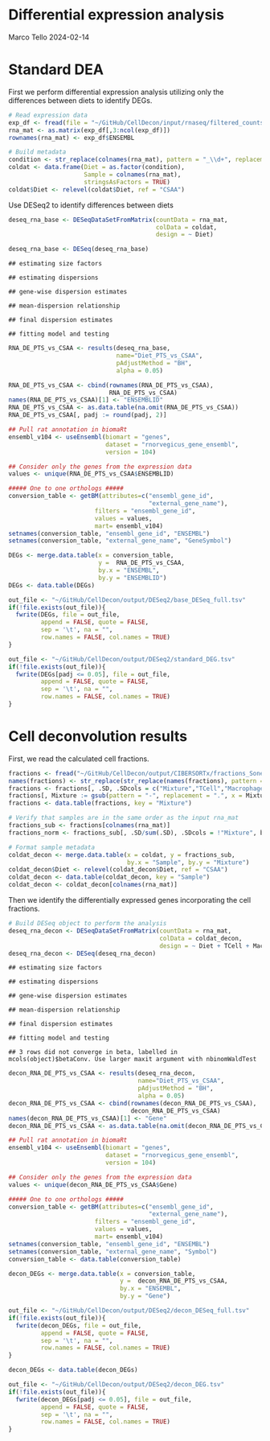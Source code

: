 Differential expression analysis
================
Marco Tello
2024-02-14

# Standard DEA

First we perform differential expression analysis utilizing only the
differences between diets to identify DEGs.

``` r
# Read expression data
exp_df <- fread(file = "~/GitHub/CellDecon/input/rnaseq/filtered_counts_Rnorv6.tsv")
rna_mat <- as.matrix(exp_df[,3:ncol(exp_df)])
rownames(rna_mat) <- exp_df$ENSEMBL

# Build metadata
condition <- str_replace(colnames(rna_mat), pattern = "_\\d+", replacement = "") 
coldat <- data.frame(Diet = as.factor(condition),
                     Sample = colnames(rna_mat), 
                     stringsAsFactors = TRUE)
coldat$Diet <- relevel(coldat$Diet, ref = "CSAA")
```

Use DESeq2 to identify differences between diets

``` r
deseq_rna_base <- DESeqDataSetFromMatrix(countData = rna_mat,
                                         colData = coldat,
                                         design = ~ Diet)

deseq_rna_base <- DESeq(deseq_rna_base)
```

    ## estimating size factors

    ## estimating dispersions

    ## gene-wise dispersion estimates

    ## mean-dispersion relationship

    ## final dispersion estimates

    ## fitting model and testing

``` r
RNA_DE_PTS_vs_CSAA <- results(deseq_rna_base, 
                              name="Diet_PTS_vs_CSAA",
                              pAdjustMethod = "BH", 
                              alpha = 0.05)

RNA_DE_PTS_vs_CSAA <- cbind(rownames(RNA_DE_PTS_vs_CSAA),
                            RNA_DE_PTS_vs_CSAA)
names(RNA_DE_PTS_vs_CSAA)[1] <- "ENSEMBLID"
RNA_DE_PTS_vs_CSAA <- as.data.table(na.omit(RNA_DE_PTS_vs_CSAA))
RNA_DE_PTS_vs_CSAA[, padj := round(padj, 2)]
```

``` r
## Pull rat annotation in biomaRt
ensembl_v104 <- useEnsembl(biomart = "genes",
                           dataset = "rnorvegicus_gene_ensembl",
                           version = 104)

## Consider only the genes from the expression data
values <- unique(RNA_DE_PTS_vs_CSAA$ENSEMBLID)

##### One to one orthologs #####
conversion_table <- getBM(attributes=c("ensembl_gene_id",
                                       "external_gene_name"),
                        filters = "ensembl_gene_id", 
                        values = values, 
                        mart= ensembl_v104)
setnames(conversion_table, "ensembl_gene_id", "ENSEMBL")
setnames(conversion_table, "external_gene_name", "GeneSymbol")

DEGs <- merge.data.table(x = conversion_table,
                         y =  RNA_DE_PTS_vs_CSAA, 
                         by.x = "ENSEMBL", 
                         by.y = "ENSEMBLID")
DEGs <- data.table(DEGs)

out_file <- "~/GitHub/CellDecon/output/DESeq2/base_DESeq_full.tsv"
if(!file.exists(out_file)){
  fwrite(DEGs, file = out_file, 
         append = FALSE, quote = FALSE, 
         sep = '\t', na = "",
         row.names = FALSE, col.names = TRUE)
}

out_file <- "~/GitHub/CellDecon/output/DESeq2/standard_DEG.tsv"
if(!file.exists(out_file)){
  fwrite(DEGs[padj <= 0.05], file = out_file, 
         append = FALSE, quote = FALSE, 
         sep = '\t', na = "",
         row.names = FALSE, col.names = TRUE)
}
```

# Cell deconvolution results

First, we read the calculated cell fractions.

``` r
fractions <- fread("~/GitHub/CellDecon/output/CIBERSORTx/fractions_Sone2one_Mone2one_newExp.txt")
names(fractions) <- str_replace(str_replace(names(fractions), pattern = " Lineage", replacement = ""),pattern = " ", replacement = "")
fractions <- fractions[, .SD, .SDcols = c("Mixture","TCell","Macrophage","BCell","Neutrophil")]
fractions[, Mixture := gsub(pattern = "-", replacement = ".", x = Mixture)]
fractions <- data.table(fractions, key = "Mixture")

# Verify that samples are in the same order as the input rna_mat
fractions_sub <- fractions[colnames(rna_mat)]
fractions_norm <- fractions_sub[, .SD/sum(.SD), .SDcols = !"Mixture", by = Mixture]

# Format sample metadata 
coldat_decon <- merge.data.table(x = coldat, y = fractions_sub, 
                                 by.x = "Sample", by.y = "Mixture")
coldat_decon$Diet <- relevel(coldat_decon$Diet, ref = "CSAA")
coldat_decon <- data.table(coldat_decon, key = "Sample")
coldat_decon <- coldat_decon[colnames(rna_mat)]
```

Then we identify the differentially expressed genes incorporating the
cell fractions.

``` r
# Build DESeq object to perform the analysis
deseq_rna_decon <- DESeqDataSetFromMatrix(countData = rna_mat,
                                          colData = coldat_decon,
                                          design = ~ Diet + TCell + Macrophage + BCell + Neutrophil)
deseq_rna_decon <- DESeq(deseq_rna_decon)
```

    ## estimating size factors

    ## estimating dispersions

    ## gene-wise dispersion estimates

    ## mean-dispersion relationship

    ## final dispersion estimates

    ## fitting model and testing

    ## 3 rows did not converge in beta, labelled in mcols(object)$betaConv. Use larger maxit argument with nbinomWaldTest

``` r
decon_RNA_DE_PTS_vs_CSAA <- results(deseq_rna_decon, 
                                    name="Diet_PTS_vs_CSAA",
                                    pAdjustMethod = "BH", 
                                    alpha = 0.05)
decon_RNA_DE_PTS_vs_CSAA <- cbind(rownames(decon_RNA_DE_PTS_vs_CSAA),
                                  decon_RNA_DE_PTS_vs_CSAA)
names(decon_RNA_DE_PTS_vs_CSAA)[1] <- "Gene"
decon_RNA_DE_PTS_vs_CSAA <- as.data.table(na.omit(decon_RNA_DE_PTS_vs_CSAA))
```

``` r
## Pull rat annotation in biomaRt
ensembl_v104 <- useEnsembl(biomart = "genes",
                           dataset = "rnorvegicus_gene_ensembl",
                           version = 104)

## Consider only the genes from the expression data
values <- unique(decon_RNA_DE_PTS_vs_CSAA$Gene)

##### One to one orthologs #####
conversion_table <- getBM(attributes=c("ensembl_gene_id",
                                       "external_gene_name"),
                        filters = "ensembl_gene_id", 
                        values = values, 
                        mart= ensembl_v104)
setnames(conversion_table, "ensembl_gene_id", "ENSEMBL")
setnames(conversion_table, "external_gene_name", "Symbol")
conversion_table <- data.table(conversion_table)

decon_DEGs <- merge.data.table(x = conversion_table,
                               y =  decon_RNA_DE_PTS_vs_CSAA, 
                               by.x = "ENSEMBL", 
                               by.y = "Gene")

out_file <- "~/GitHub/CellDecon/output/DESeq2/decon_DESeq_full.tsv"
if(!file.exists(out_file)){
  fwrite(decon_DEGs, file = out_file, 
         append = FALSE, quote = FALSE, 
         sep = '\t', na = "",
         row.names = FALSE, col.names = TRUE)
}

decon_DEGs <- data.table(decon_DEGs)

out_file <- "~/GitHub/CellDecon/output/DESeq2/decon_DEG.tsv"
if(!file.exists(out_file)){
  fwrite(decon_DEGs[padj <= 0.05], file = out_file, 
         append = FALSE, quote = FALSE, 
         sep = '\t', na = "",
         row.names = FALSE, col.names = TRUE)
}
```
